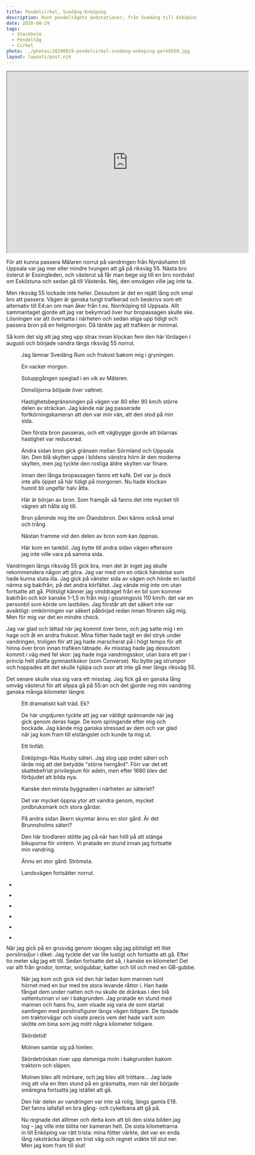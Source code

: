 ```yaml
---
title: Pendelcirkel, Svedäng-Enköping
description: Runt pendeltågets ändstationer, från Svedäng till Enköping
date: 2020-08-29
tags:
  - Stockholm
  - Pendeltåg
  - Cirkel
photo: ../photos/20200829-pendelcirkel-svedang-enkoping-perk9559.jpg
layout: layouts/post.njk
---
```

<iframe src="https://www.google.com/maps/d/embed?mid=1iuIroWRfIUpAjUOmy5RuzUl_B94_Flmd" width="640" height="480"></iframe>
<!-- /wp:html -->

<!-- wp:paragraph -->
<p>För att kunna passera Mälaren norrut på vandringen från Nynäshamn till Uppsala var jag mer eller mindre tvungen att gå på riksväg 55. Nästa bro österut är Essingleden, och västerut så får man bege sig till en bro nordväst om Eskilstuna och sedan gå till Västerås. Nej, den omvägen ville jag inte ta.</p>
<!-- /wp:paragraph -->

<!-- wp:paragraph -->
<p>Men riksväg 55 lockade inte heller. Dessutom är det en rejält lång och smal bro att passera. Vägen är ganska tungt trafikerad och beskrivs som ett alternativ till E4:an om man åker från t.ex. Norrköping till Uppsala. Allt sammantaget gjorde att jag var bekymrad över hur bropassagen skulle ske. Lösningen var att övernatta i närheten och sedan stiga upp tidigt och passera bron på en helgmorgon. Då tänkte jag att trafiken är minimal.</p>
<!-- /wp:paragraph -->

<!-- wp:paragraph -->
<p>Så kom det sig att jag steg upp strax innan klockan fem den här lördagen i augusti och började vandra längs riksväg 55 norrut.</p>
<!-- /wp:paragraph -->

<!-- wp:image {"id":980} -->
<figure class="wp-block-image"><img src="../photos/20200829-pendelcirkel-svedang-enkoping-perk9477.jpg" alt="" class="wp-image-980"/><figcaption>Jag lämnar Svedäng Rum och frukost bakom mig i gryningen.</figcaption></figure>
<!-- /wp:image -->

<!-- wp:image {"id":981,"align":"full"} -->
<figure class="wp-block-image alignfull"><img src="../photos/20200829-pendelcirkel-svedang-enkoping-perk9483.jpg" alt="" class="wp-image-981"/><figcaption>En vacker morgon.</figcaption></figure>
<!-- /wp:image -->

<!-- wp:image {"id":982,"align":"full"} -->
<figure class="wp-block-image alignfull"><img src="../photos/20200829-pendelcirkel-svedang-enkoping-perk9484.jpg" alt="" class="wp-image-982"/><figcaption>Soluppgången speglad i en vik av Mälaren.</figcaption></figure>
<!-- /wp:image -->

<!-- wp:image {"id":983,"align":"full"} -->
<figure class="wp-block-image alignfull"><img src="../photos/20200829-pendelcirkel-svedang-enkoping-perk9486.jpg" alt="" class="wp-image-983"/><figcaption>Dimslöjorna böljade över vattnet.</figcaption></figure>
<!-- /wp:image -->

<!-- wp:image {"id":984} -->
<figure class="wp-block-image"><img src="../photos/20200829-pendelcirkel-svedang-enkoping-perk9487.jpg" alt="" class="wp-image-984"/><figcaption>Hastighetsbegränsningen på vägen var 80 eller 90 km/h större delen av sträckan. Jag kände när jag passerade fortkörningskameran att den var min vän, att den stod på min sida.</figcaption></figure>
<!-- /wp:image -->

<!-- wp:image {"id":985} -->
<figure class="wp-block-image"><img src="../photos/20200829-pendelcirkel-svedang-enkoping-perk9500.jpg" alt="" class="wp-image-985"/><figcaption>Den första bron passeras, och ett vägbygge gjorde att bilarnas hastighet var reducerad.</figcaption></figure>
<!-- /wp:image -->

<!-- wp:image {"id":986} -->
<figure class="wp-block-image"><img src="../photos/20200829-pendelcirkel-svedang-enkoping-perk9504.jpg" alt="" class="wp-image-986"/><figcaption>Andra sidan bron gick gränsen mellan Sörmland och Uppsala län. Den blå skylten uppe i bildens vänstra hörn är den moderna skylten, men jag tyckte den rostiga äldre skylten var finare.</figcaption></figure>
<!-- /wp:image -->

<!-- wp:image {"id":987} -->
<figure class="wp-block-image"><img src="../photos/20200829-pendelcirkel-svedang-enkoping-perk9505.jpg" alt="" class="wp-image-987"/><figcaption>Innan den långa bropassagen fanns ett kafé. Det var ju dock inte alls öppet så här tidigt på morgonen. Nu hade klockan hunnit bli ungefär halv åtta.</figcaption></figure>
<!-- /wp:image -->

<!-- wp:image {"id":988} -->
<figure class="wp-block-image"><img src="../photos/20200829-pendelcirkel-svedang-enkoping-perk9507.jpg" alt="" class="wp-image-988"/><figcaption>Här är början av bron. Som framgår så fanns det inte mycket till vägren att hålla sig till.</figcaption></figure>
<!-- /wp:image -->

<!-- wp:image {"id":989,"align":"full"} -->
<figure class="wp-block-image alignfull"><img src="../photos/20200829-pendelcirkel-svedang-enkoping-perk9510.jpg" alt="" class="wp-image-989"/><figcaption>Bron påminde mig lite om Ölandsbron. Den känns också smal och trång.</figcaption></figure>
<!-- /wp:image -->

<!-- wp:image {"id":990,"align":"full"} -->
<figure class="wp-block-image alignfull"><img src="../photos/20200829-pendelcirkel-svedang-enkoping-perk9511.jpg" alt="" class="wp-image-990"/><figcaption>Nästan framme vid den delen av bron som kan öppnas.</figcaption></figure>
<!-- /wp:image -->

<!-- wp:image {"id":991} -->
<figure class="wp-block-image"><img src="../photos/20200829-pendelcirkel-svedang-enkoping-perk9516.jpg" alt="" class="wp-image-991"/><figcaption>Här kom en tankbil. Jag bytte till andra sidan vägen eftersom jag inte ville vara på samma sida. </figcaption></figure>
<!-- /wp:image -->

<!-- wp:paragraph -->
<p>Vandringen längs riksväg 55 gick bra, men det är inget jag skulle rekommendera någon att göra. Jag var med om en otäck händelse som hade kunna sluta illa. Jag gick på vänster sida av vägen och hörde en lastbil närma sig bakifrån, på det andra körfältet. Jag vände mig inte om utan fortsatte att gå. Plötsligt känner jag vinddraget från en bil som kommer bakifrån och kör kanske 1-1,5 m från mig i gissningsvis 110 km/h: det var en personbil som körde om lastbilen. Jag förstår att det säkert inte var avsiktligt: omkörningen var säkert påbörjad redan innan föraren såg mig. Men för mig var det en mindre chock.</p>
<!-- /wp:paragraph -->

<!-- wp:paragraph -->
<p>Jag var glad och lättad när jag kommit över bron, och jag satte mig i en hage och åt en andra frukost. Mina fötter hade tagit en del stryk under vandringen, troligen för att jag hade marscherat på i högt tempo för att hinna över bron innan trafiken tätnade. Av misstag hade jag dessutom kommit i väg med fel skor: jag hade inga vandringsskor, utan bara ett par i princip helt platta gymnastikskor (som Converse). Nu bytte jag strumpor och hoppades att det skulle hjälpa och svor att inte gå mer längs riksväg 55.</p>
<!-- /wp:paragraph -->

<!-- wp:paragraph -->
<p>Det senare skulle visa sig vara ett misstag. Jag fick gå en ganska lång omväg västerut för att slippa gå på 55:an och det gjorde nog min vandring ganska många kilometer längre. </p>
<!-- /wp:paragraph -->

<!-- wp:image {"id":992,"align":"full"} -->
<figure class="wp-block-image alignfull"><img src="../photos/20200829-pendelcirkel-svedang-enkoping-perk9524.jpg" alt="" class="wp-image-992"/><figcaption>Ett dramatiskt kalt träd. Ek?</figcaption></figure>
<!-- /wp:image -->

<!-- wp:image {"id":993} -->
<figure class="wp-block-image"><img src="../photos/20200829-pendelcirkel-svedang-enkoping-perk9531.jpg" alt="" class="wp-image-993"/><figcaption>De här ungdjuren tyckte att jag var väldigt spännande när jag gick genom deras hage. De kom springande efter mig och bockade. Jag kände mig ganska stressad av dem och var glad när jag kom fram till elstängslet och kunde ta mig ut.</figcaption></figure>
<!-- /wp:image -->

<!-- wp:image {"id":994,"align":"full"} -->
<figure class="wp-block-image alignfull"><img src="../photos/20200829-pendelcirkel-svedang-enkoping-perk9544.jpg" alt="" class="wp-image-994"/><figcaption>Ett linfält.</figcaption></figure>
<!-- /wp:image -->

<!-- wp:image {"id":995,"align":"full"} -->
<figure class="wp-block-image alignfull"><img src="../photos/20200829-pendelcirkel-svedang-enkoping-perk9550.jpg" alt="" class="wp-image-995"/><figcaption>Enköpings-Näs Husby säteri. Jag slog upp ordet säteri och lärde mig att det betydde "större herrgård". Förr var det ett skattebefriat privilegium för adeln, men efter 1680 blev det förbjudet att bilda nya.</figcaption></figure>
<!-- /wp:image -->

<!-- wp:image {"id":997,"align":"full"} -->
<figure class="wp-block-image alignfull"><img src="../photos/20200829-pendelcirkel-svedang-enkoping-perk9553.jpg" alt="" class="wp-image-997"/><figcaption>Kanske den minsta byggnaden i närheten av säteriet?</figcaption></figure>
<!-- /wp:image -->

<!-- wp:image {"id":998,"align":"full"} -->
<figure class="wp-block-image alignfull"><img src="../photos/20200829-pendelcirkel-svedang-enkoping-perk9557.jpg" alt="" class="wp-image-998"/><figcaption>Det var mycket öppna ytor att vandra genom, mycket jordbruksmark och stora gårdar.</figcaption></figure>
<!-- /wp:image -->

<!-- wp:image {"id":999,"align":"full"} -->
<figure class="wp-block-image alignfull"><img src="../photos/20200829-pendelcirkel-svedang-enkoping-perk9558.jpg" alt="" class="wp-image-999"/><figcaption>På andra sidan åkern skymtar ännu en stor gård. Är det Brunnsholms säteri?</figcaption></figure>
<!-- /wp:image -->

<!-- wp:image {"id":1000,"align":"full"} -->
<figure class="wp-block-image alignfull"><img src="../photos/20200829-pendelcirkel-svedang-enkoping-perk9559.jpg" alt="" class="wp-image-1000"/><figcaption>Den här biodlaren stötte jag på när han höll på att stänga bikuporna för vintern. Vi pratade en stund innan jag fortsatte min vandring.</figcaption></figure>
<!-- /wp:image -->

<!-- wp:image {"id":1001,"align":"full"} -->
<figure class="wp-block-image alignfull"><img src="../photos/20200829-pendelcirkel-svedang-enkoping-perk9561.jpg" alt="" class="wp-image-1001"/><figcaption>Ännu en stor gård: Strömsta.</figcaption></figure>
<!-- /wp:image -->

<!-- wp:image {"id":1002,"align":"full"} -->
<figure class="wp-block-image alignfull"><img src="../photos/20200829-pendelcirkel-svedang-enkoping-perk9565.jpg" alt="" class="wp-image-1002"/><figcaption>Landsvägen fortsätter norrut.</figcaption></figure>
<!-- /wp:image -->

<!-- wp:gallery {"ids":[1003,1004,1005,1006,1007,1008]} -->
<ul class="wp-block-gallery columns-3 is-cropped"><li class="blocks-gallery-item"><figure><img src="../photos/20200829-pendelcirkel-svedang-enkoping-perk9568.jpg" alt="" data-id="1003" class="wp-image-1003"/></figure></li><li class="blocks-gallery-item"><figure><img src="../photos/20200829-pendelcirkel-svedang-enkoping-perk9569.jpg" alt="" data-id="1004" class="wp-image-1004"/></figure></li><li class="blocks-gallery-item"><figure><img src="../photos/20200829-pendelcirkel-svedang-enkoping-perk9570.jpg" alt="" data-id="1005" class="wp-image-1005"/></figure></li><li class="blocks-gallery-item"><figure><img src="../photos/20200829-pendelcirkel-svedang-enkoping-perk9580.jpg" alt="" data-id="1006" class="wp-image-1006"/></figure></li><li class="blocks-gallery-item"><figure><img src="../photos/20200829-pendelcirkel-svedang-enkoping-perk9581.jpg" alt="" data-id="1007" class="wp-image-1007"/></figure></li><li class="blocks-gallery-item"><figure><img src="../photos/20200829-pendelcirkel-svedang-enkoping-perk9584.jpg" alt="" data-id="1008" class="wp-image-1008"/></figure></li></ul>
<!-- /wp:gallery -->

<!-- wp:paragraph -->
<p>När jag gick på en grusväg genom skogen såg jag plötsligt ett litet porslinsdjur i diket. Jag tyckte det var lite lustigt och fortsatte att gå. Efter tio meter såg jag ett till. Sedan fortsatte det så, i kanske en kilometer! Det var allt från grodor, tomtar, snögubbar, katter och till och med en GB-gubbe. </p>
<!-- /wp:paragraph -->

<!-- wp:image {"id":1009} -->
<figure class="wp-block-image"><img src="../photos/20200829-pendelcirkel-svedang-enkoping-perk9589.jpg" alt="" class="wp-image-1009"/><figcaption>När jag kom och gick vid den här ladan kom mannen runt hörnet med en bur med tre stora levande råttor i. Han hade fångat dem under natten och nu skulle de dränkas i den blå vattentunnan vi ser i bakgrunden. Jag pratade en stund med mannen och hans fru, som visade sig vara de som startat samlingen med porslinsfigurer längs vägen tidigare. De tipsade om traktorvägar och visste precis vem det hade varit som skötte om bina som jag mött några kilometer tidigare.</figcaption></figure>
<!-- /wp:image -->

<!-- wp:image {"id":1010,"align":"full"} -->
<figure class="wp-block-image alignfull"><img src="../photos/20200829-pendelcirkel-svedang-enkoping-perk9590.jpg" alt="" class="wp-image-1010"/><figcaption>Skördetid!</figcaption></figure>
<!-- /wp:image -->

<!-- wp:image {"id":1011,"align":"full"} -->
<figure class="wp-block-image alignfull"><img src="../photos/20200829-pendelcirkel-svedang-enkoping-perk9591.jpg" alt="" class="wp-image-1011"/><figcaption>Molnen samlar sig på himlen.</figcaption></figure>
<!-- /wp:image -->

<!-- wp:image {"id":1012,"align":"full"} -->
<figure class="wp-block-image alignfull"><img src="../photos/20200829-pendelcirkel-svedang-enkoping-perk9598.jpg" alt="" class="wp-image-1012"/><figcaption>Skördetröskan river upp dammiga moln i bakgrunden bakom traktorn och släpen.</figcaption></figure>
<!-- /wp:image -->

<!-- wp:image {"id":1014,"align":"full"} -->
<figure class="wp-block-image alignfull"><img src="../photos/20200829-pendelcirkel-svedang-enkoping-perk9609.jpg" alt="" class="wp-image-1014"/><figcaption>Molnen blev allt mörkare, och jag blev allt tröttare... Jag lade mig att vila en liten stund på en gräsmatta, men när det började småregna fortsatta jag istället att gå.</figcaption></figure>
<!-- /wp:image -->

<!-- wp:image {"id":1015} -->
<figure class="wp-block-image"><img src="../photos/20200829-pendelcirkel-svedang-enkoping-perk9610.jpg" alt="" class="wp-image-1015"/><figcaption>Den här delen av vandringen var inte så rolig, längs gamla E18. Det fanns iallafall en bra gång- och cykelbana att gå på.</figcaption></figure>
<!-- /wp:image -->

<!-- wp:image {"id":1016} -->
<figure class="wp-block-image"><img src="../photos/20200829-pendelcirkel-svedang-enkoping-perk9612.jpg" alt="" class="wp-image-1016"/><figcaption>Nu regnade det alltmer och detta kom att bli den sista bilden jag tog –&nbsp;jag ville inte blöta ner kameran helt. De sista kilometrarna in till Enköping var rätt trista: mina fötter värkte, det var en enda lång raksträcka längs en trist väg och regnet vräkte till slut ner. Men jag kom fram till slut!</figcaption></figure>
<!-- /wp:image -->
